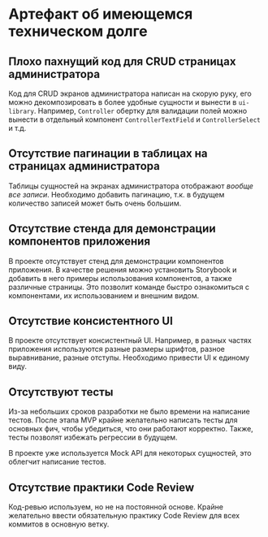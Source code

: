 # Артефакт об имеющемся техническом долге

## Плохо пахнущий код для CRUD страницах администратора
Код для CRUD экранов администратора написан на скорую руку, его можно декомпозировать в более удобные сущности и вынести в `ui-library`. Например, `Controller` обертку для валидации полей можно вынести в отдельный компонент `ControllerTextField` и `ControllerSelect` и т.д. 

## Отсутствие пагинации в таблицах на страницах администратора
Таблицы сущностей на экранах администратора отображают _вообще все записи_. Необходимо добавить пагинацию, т.к. в будущем количество записей может быть очень большим.

## Отсутствие стенда для демонстрации компонентов приложения
В проекте отсутствует стенд для демонстрации компонентов приложения. В качестве решения можно установить Storybook и добавить в него примеры использования компонентов, а также различные страницы. Это позволит команде быстро ознакомиться с компонентами, их использованием и внешним видом.

## Отсутствие консистентного UI
В проекте отсутствует консистентный UI. Например, в разных частях приложения используются разные размеры шрифтов, разное выравнивание, разные отступы. Необходимо привести UI к единому виду.

## Отсутствуют тесты
Из-за небольших сроков разработки не было времени на написание тестов. После этапа MVP крайне желательно написать тесты для основных фич, чтобы убедиться, что они работают корректно. Также, тесты позволят избежать регрессии в будущем. 

В проекте уже используется Mock API для некоторых сущностей, это облегчит написание тестов.

## Отсутствие практики Code Review
Код-ревью используем, но не на постоянной основе. Крайне желательно ввести обязательную практику Code Review для всех коммитов в основную ветку.


